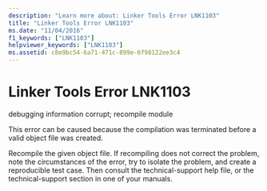 ```yaml
---
description: "Learn more about: Linker Tools Error LNK1103"
title: "Linker Tools Error LNK1103"
ms.date: "11/04/2016"
f1_keywords: ["LNK1103"]
helpviewer_keywords: ["LNK1103"]
ms.assetid: c8e9bc54-6a71-471c-899e-6f98122ee3c4
---
```

# Linker Tools Error LNK1103

debugging information corrupt; recompile module

This error can be caused because the compilation was terminated before a valid object file was created.

Recompile the given object file. If recompiling does not correct the problem, note the circumstances of the error, try to isolate the problem, and create a reproducible test case. Then consult the technical-support help file, or the technical-support section in one of your manuals.
